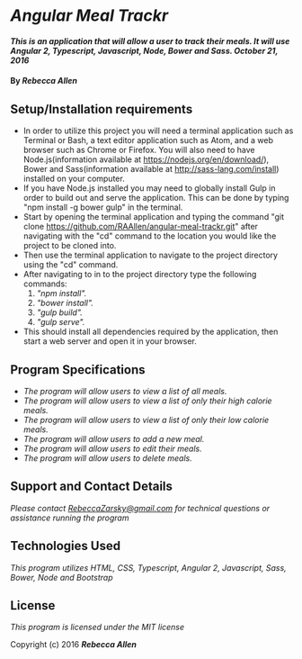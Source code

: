 # _Angular Meal Trackr_

#### _This is an application that will allow a user to track their meals. It will use Angular 2, Typescript, Javascript, Node, Bower and Sass.  October 21, 2016_

#### By _**Rebecca Allen**_

## Setup/Installation requirements


* In order to utilize this project you will need a terminal application such as Terminal or Bash, a text editor application such as Atom, and a web browser such as Chrome or Firefox. You will also need to have Node.js(information available at https://nodejs.org/en/download/), Bower and Sass(information available at http://sass-lang.com/install) installed on your computer.
* If you have Node.js installed you may need to globally install Gulp in order to build out and serve the application. This can be done by typing "npm install -g bower gulp" in the terminal.
* Start by opening the terminal application and typing the command "git clone https://github.com/RAAllen/angular-meal-trackr.git" after navigating with the "cd" command to the location you would like the project to be cloned into.
* Then use the terminal application to navigate to the project directory using the "cd" command.
* After navigating to in to the project directory type the following commands:
    1. _"npm install"._
    2. _"bower install"._
    3. _"gulp build"._
    4. _"gulp serve"._
* This should install all dependencies required by the application, then start a web server and open it in your browser.

## Program Specifications

* _The program will allow users to view a list of all meals._
* _The program will allow users to view a list of only their high calorie meals._
* _The program will allow users to view a list of only their low calorie meals._
* _The program will allow users to add a new meal._
* _The program will allow users to edit their meals._
* _The program will allow users to delete meals._

## Support and Contact Details

_Please contact RebeccaZarsky@gmail.com for technical questions or assistance running the program_

## Technologies Used

_This program utilizes HTML, CSS, Typescript, Angular 2, Javascript, Sass, Bower, Node and Bootstrap_

## License

*This program is licensed under the MIT license*

Copyright (c) 2016 **_Rebecca Allen_**
